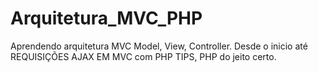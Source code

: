# Arquitetura_MVC_PHP
 Aprendendo arquitetura MVC Model, View, Controller.
 Desde o inicio até REQUISIÇÕES AJAX EM MVC com PHP TIPS, PHP do jeito certo.
